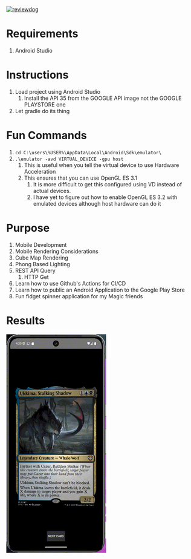 [![reviewdog](https://github.com/machuuu/MagicHouse/workflows/reviewdog/badge.svg?branch=main&event=push)](https://github.com/machuuu/MagicHouse/actions?query=workflow%3Areviewdog+event%3Apush+branch%3Amain)

# Requirements

1. Android Studio

# Instructions

1. Load project using Android Studio
   1. Install the API 35 from the GOOGLE API image not the GOOGLE PLAYSTORE one
2. Let gradle do its thing

# Fun Commands

1. `cd C:\users\%USER%\AppData\Local\Android\Sdk\emulator\`
2. `.\emulator -avd VIRTUAL_DEVICE -gpu host`
   1. This is useful when you tell the virtual device to use Hardware Acceleration
   2. This ensures that you can use OpenGL ES 3.1
      1. It is more difficult to get this configured using VD instead of actual devices.
      2. I have yet to figure out how to enable OpenGL ES 3.2 with emulated devices although host hardware can do it

# Purpose

1. Mobile Development
2. Mobile Rendering Considerations
3. Cube Map Rendering
4. Phong Based Lighting
5. REST API Query
   1. HTTP Get
6. Learn how to use Github's Actions for CI/CD
7. Learn how to public an Android Application to the Google Play Store
8. Fun fidget spinner application for my Magic friends

# Results

![image](media/spinner.gif)